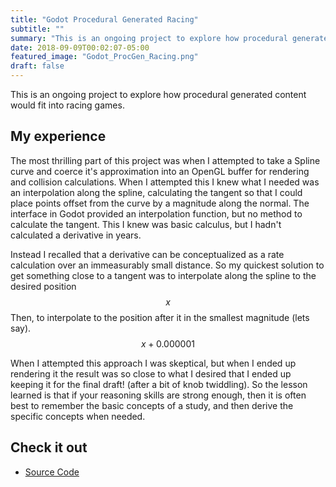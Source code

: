 ```yaml
---
title: "Godot Procedural Generated Racing"
subtitle: ""
summary: "This is an ongoing project to explore how procedural generated content would fit into racing games."
date: 2018-09-09T00:02:07-05:00
featured_image: "Godot_ProcGen_Racing.png"
draft: false
---
```

This is an ongoing project to explore how procedural generated content would fit into racing games.

## My experience
The most thrilling part of this project was when I attempted to take a Spline curve and coerce it's approximation into an OpenGL buffer for rendering and collision calculations.
When I attempted this I knew what I needed was an interpolation along the spline, calculating the tangent so that I could place points offset from the curve by a magnitude along the normal.
The interface in Godot provided an interpolation function, but no method to calculate the tangent. This I knew was basic calculus, but I hadn't calculated a derivative in years.

Instead I recalled that a derivative can be conceptualized as a rate calculation over an immeasurably small distance.
So my quickest solution to get something close to a tangent was to interpolate along the spline to the desired position 
$$ x $$
Then, to interpolate to the position after it in the smallest magnitude (lets say). 
$$ x + 0.000001 $$

When I attempted this approach I was skeptical, but when I ended up rendering it the result was so close to what I desired that I ended up keeping it for the final draft! (after a bit of knob twiddling).
So the lesson learned is that if your reasoning skills are strong enough, then it is often best to remember the basic concepts of a study, and then derive the specific concepts when needed.

## Check it out

- [Source Code](https://github.com/wilsonHodgson/Track-Generation) 
